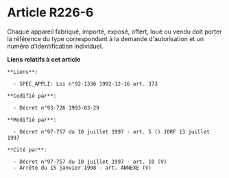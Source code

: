 # Article R226-6

Chaque appareil fabriqué, importé, exposé, offert, loué ou vendu doit porter la référence du type correspondant à la demande
d'autorisation et un numéro d'identification individuel.

**Liens relatifs à cet article**

	**Liens**:

	  - SPEC_APPLI: Loi n°92-1336 1992-12-16 art. 373

	**Codifié par**:

	  - Décret n°93-726 1993-03-29

	**Modifié par**:

	  - Décret n°97-757 du 10 juillet 1997 - art. 5 () JORF 13 juillet 1997

	**Cité par**:

	  - Décret n°97-757 du 10 juillet 1997 - art. 10 (V)
	  - Arrêté du 15 janvier 1998 - art. ANNEXE (V)
